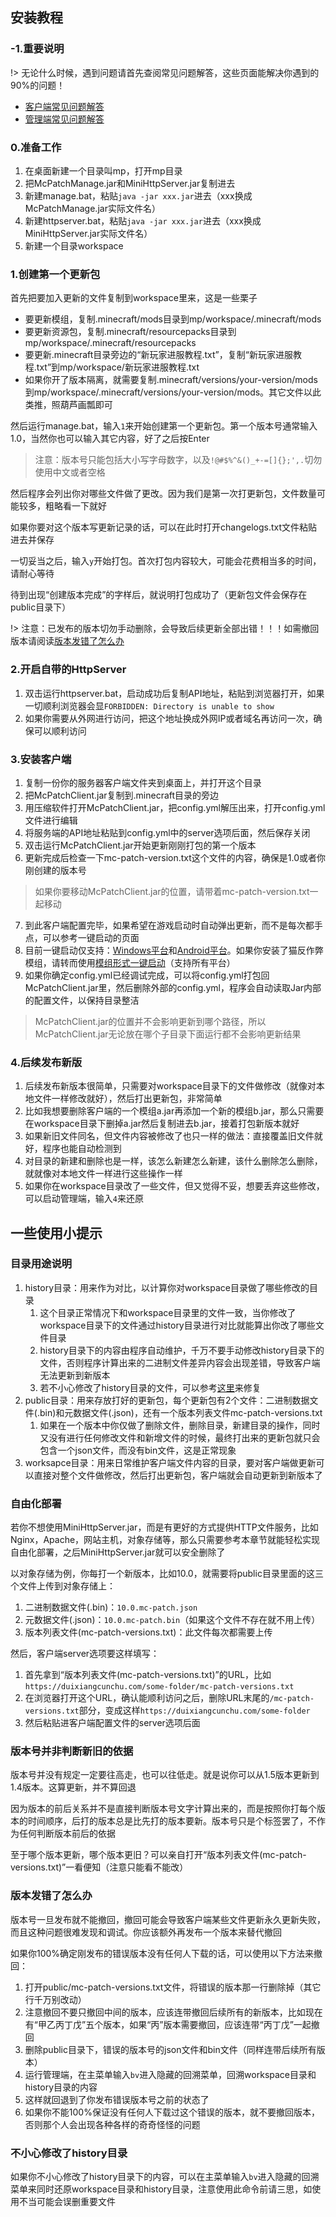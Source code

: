 ## 安装教程

### -1.重要说明

!> 无论什么时候，遇到问题请首先查阅常见问题解答，这些页面能解决你遇到的90%的问题！

+ [客户端常见问题解答](faq-client.md)
+ [管理端常见问题解答](faq-manage.md)

### 0.准备工作

1. 在桌面新建一个目录叫mp，打开mp目录
2. 把McPatchManage.jar和MiniHttpServer.jar复制进去
3. 新建manage.bat，粘贴`java -jar xxx.jar`进去（xxx换成McPatchManage.jar实际文件名）
4. 新建httpserver.bat，粘贴`java -jar xxx.jar`进去（xxx换成MiniHttpServer.jar实际文件名）
5. 新建一个目录workspace

### 1.创建第一个更新包

首先把要加入更新的文件复制到workspace里来，这是一些栗子

+ 要更新模组，复制.minecraft/mods目录到mp/workspace/.minecraft/mods
+ 要更新资源包，复制.minecraft/resourcepacks目录到mp/workspace/.minecraft/resourcepacks
+ 要更新.minecraft目录旁边的“新玩家进服教程.txt”，复制“新玩家进服教程.txt”到mp/workspace/新玩家进服教程.txt
+ 如果你开了版本隔离，就需要复制.minecraft/versions/your-version/mods到mp/workspace/.minecraft/versions/your-version/mods。其它文件以此类推，照葫芦画瓢即可

然后运行manage.bat，输入`1`来开始创建第一个更新包。第一个版本号通常输入1.0，当然你也可以输入其它内容，好了之后按Enter

>  注意：版本号只能包括大小写字母数字，以及`!@#$%^&()_+-=[]{};',.`切勿使用中文或者空格

然后程序会列出你对哪些文件做了更改。因为我们是第一次打更新包，文件数量可能较多，粗略看一下就好

如果你要对这个版本写更新记录的话，可以在此时打开changelogs.txt文件粘贴进去并保存

一切妥当之后，输入`y`开始打包。首次打包内容较大，可能会花费相当多的时间，请耐心等待

待到出现“创建版本完成”的字样后，就说明打包成功了（更新包文件会保存在public目录下）

!> 注意：已发布的版本切勿手动删除，会导致后续更新全部出错！！！如需撤回版本请阅读[版本发错了怎么办](#版本发错了怎么办)

### 2.开启自带的HttpServer

1. 双击运行httpserver.bat，启动成功后复制API地址，粘贴到浏览器打开，如果一切顺利浏览器会显`FORBIDDEN: Directory is unable to show`
2. 如果你需要从外网进行访问，把这个地址换成外网IP或者域名再访问一次，确保可以顺利访问

### 3.安装客户端

1. 复制一份你的服务器客户端文件夹到桌面上，并打开这个目录
2. 把McPatchClient.jar复制到.minecraft目录的旁边
3. 用压缩软件打开McPatchClient.jar，把config.yml解压出来，打开config.yml文件进行编辑
4. 将服务端的API地址粘贴到config.yml中的server选项后面，然后保存关闭
5. 双击运行McPatchClient.jar开始更新刚刚打包的第一个版本
6. 更新完成后检查一下mc-patch-version.txt这个文件的内容，确保是1.0或者你刚创建的版本号

> 如果你要移动McPatchClient.jar的位置，请带着mc-patch-version.txt一起移动

7. 到此客户端配置完毕，如果希望在游戏启动时自动弹出更新，而不是每次都手点，可以参考一键启动的页面
8. 目前一键启动仅支持：[Windows平台](javaagent-windows.md)和[Android平台](javaagent-android.md)。如果你安装了猫反作弊模组，请转而使用[模组形式一键启动](modclient-all-platform.md)（支持所有平台）
9. 如果你确定config.yml已经调试完成，可以将config.yml打包回McPatchClient.jar里，然后删除外部的config.yml，程序会自动读取Jar内部的配置文件，以保持目录整洁

> McPatchClient.jar的位置并不会影响更新到哪个路径，所以McPatchClient.jar无论放在哪个子目录下面运行都不会影响更新结果

### 4.后续发布新版

1. 后续发布新版本很简单，只需要对workspace目录下的文件做修改（就像对本地文件一样修改就好），然后打出更新包，非常简单
2. 比如我想要删除客户端的一个模组a.jar再添加一个新的模组b.jar，那么只需要在workspace目录下删掉a.jar然后复制进去b.jar，接着打包新版本就好
3. 如果新旧文件同名，但文件内容被修改了也只一样的做法：直接覆盖旧文件就好，程序也能自动检测到
4. 对目录的新建和删除也是一样，该怎么新建怎么新建，该什么删除怎么删除，就就像对本地文件一样进行这些操作一样
5. 如果你在workspace目录改了一些文件，但又觉得不妥，想要丢弃这些修改，可以启动管理端，输入`4`来还原

## 一些使用小提示

### 目录用途说明

1. history目录：用来作为对比，以计算你对workspace目录做了哪些修改的目录
   1. 这个目录正常情况下和workspace目录里的文件一致，当你修改了workspace目录下的文件通过history目录进行对比就能算出你改了哪些文件目录
   2. history目录下的内容由程序自动维护，千万不要手动修改history目录下的文件，否则程序计算出来的二进制文件差异内容会出现差错，导致客户端无法更新到新版本
   3. 若不小心修改了history目录的文件，可以参考[这里](#不小心修改了history目录)来修复
2. public目录：用来存放打好的更新包，每个更新包有2个文件：二进制数据文件(.bin)和元数据文件(.json)，还有一个版本列表文件mc-patch-versions.txt
   1. 如果在一个版本中你仅做了删除文件，删除目录，新建目录的操作，同时又没有进行任何修改文件和新增文件的时候，最终打出来的更新包就只会包含一个json文件，而没有bin文件，这是正常现象
3. worksapce目录：用来日常维护客户端文件内容的目录，要对客户端做更新可以直接对整个文件做修改，然后打出更新包，客户端就会自动更新到新版本了

### 自由化部署

若你不想使用MiniHttpServer.jar，而是有更好的方式提供HTTP文件服务，比如Nginx，Apache，网站主机，对象存储等，那么只需要参考本章节就能轻松实现自由化部署，之后MiniHttpServer.jar就可以安全删除了

以对象存储为例，你每打一个新版本，比如10.0，就需要将public目录里面的这三个文件上传到对象存储上：

1. 二进制数据文件(.bin)：`10.0.mc-patch.json`
2. 元数据文件(.json)：`10.0.mc-patch.bin`（如果这个文件不存在就不用上传）
3. 版本列表文件(mc-patch-versions.txt)：此文件每次都需要上传

然后，客户端server选项要这样填写：

1. 首先拿到“版本列表文件(mc-patch-versions.txt)”的URL，比如`https://duixiangcunchu.com/some-folder/mc-patch-versions.txt`
2. 在浏览器打开这个URL，确认能顺利访问之后，删除URL末尾的`/mc-patch-versions.txt`部分，变成这样`https://duixiangcunchu.com/some-folder`
3. 然后粘贴进客户端配置文件的server选项后面

### 版本号并非判断新旧的依据

版本号并没有规定一定要往高走，也可以往低走。就是说你可以从1.5版本更新到1.4版本。这算更新，并不算回退

因为版本的前后关系并不是直接判断版本号文字计算出来的，而是按照你打每个版本的时间顺序，后打的版本总是比先打的版本要新。版本号只是个标签罢了，不作为任何判断版本前后的依据

至于哪个版本更新，哪个版本更旧？可以亲自打开“版本列表文件(mc-patch-versions.txt)”一看便知（注意只能看不能改）

### 版本发错了怎么办

版本号一旦发布就不能撤回，撤回可能会导致客户端某些文件更新永久更新失败，而且这种问题很难发现和调试。你应该额外再发布一个版本来替代撤回

如果你100%确定刚发布的错误版本没有任何人下载的话，可以使用以下方法来撤回：

1. 打开public/mc-patch-versions.txt文件，将错误的版本那一行删除掉（其它行千万别改动）
2. 注意撤回不要只撤回中间的版本，应该连带撤回后续所有的新版本，比如现在有“甲乙丙丁戊”五个版本，如果“丙”版本需要撤回，应该连带“丙丁戊”一起撤回
3. 删除public目录下，错误的版本号的json文件和bin文件（同样连带后续所有版本）
4. 运行管理端，在主菜单输入`bv`进入隐藏的回溯菜单，回溯workspace目录和history目录的内容
5. 这样就回退到了你发布错误版本号之前的状态了
6. 如果你不能100%保证没有任何人下载过这个错误的版本，就不要撤回版本，否则那个人会出现各种各样的奇奇怪怪的问题

### 不小心修改了history目录

如果你不小心修改了history目录下的内容，可以在主菜单输入`bv`进入隐藏的回溯菜单来同时还原workspace目录和history目录，注意使用此命令前请三思，如使用不当可能会误删重要文件
